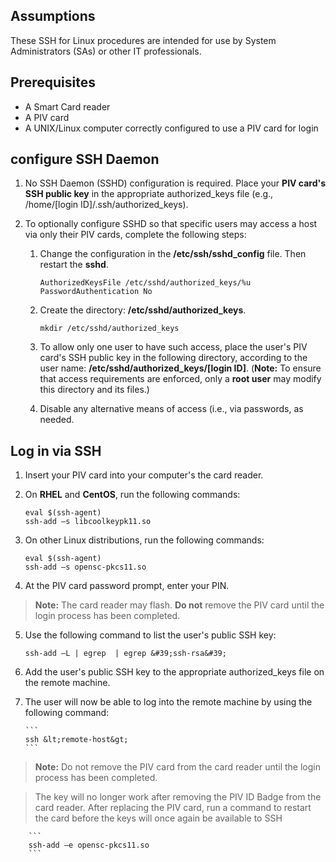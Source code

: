 
## Assumptions

These SSH for Linux procedures are intended for use by System Administrators (SAs) or other IT professionals. 

## Prerequisites

  * A Smart Card reader
  * A PIV card
  * A UNIX/Linux computer correctly configured to use a PIV card for login

## configure SSH Daemon

  1. No SSH Daemon (SSHD) configuration is required. Place your **PIV card's SSH public key** in the appropriate authorized_keys file (e.g., /home/[login ID]/.ssh/authorized_keys).

  2. To optionally configure SSHD so that specific users may access a host via only their PIV cards, complete the following steps:

     1. Change the configuration in the **/etc/ssh/sshd_config** file. Then restart the **sshd**.

        ```
		AuthorizedKeysFile /etc/sshd/authorized_keys/%u
		PasswordAuthentication No
        ```

     2. Create the directory: **/etc/sshd/authorized_keys**.

        ```
		mkdir /etc/sshd/authorized_keys
        ```

     3. To allow only one user to have such access, place the user&#39;s PIV card's SSH public key in the following directory, according to the user name: **/etc/sshd/authorized_keys/[login ID]**. (**Note:** To ensure that access requirements are enforced, only a **root user** may modify this directory and its files.)  

     4. Disable any alternative means of access (i.e., via passwords, as needed.


## Log in via SSH

  1. Insert your PIV card into your computer's the card reader.
  2. On **RHEL** and **CentOS**, run the following commands:
  
        ```
		eval $(ssh-agent)
		ssh-add –s libcoolkeypk11.so
        ```

  3. On other Linux distributions, run the following commands:

        ```
		eval $(ssh-agent)
		ssh-add –s opensc-pkcs11.so
        ```

  4. At the PIV card password prompt, enter your PIN. 
  
  > **Note:**  The card reader may flash. **Do not** remove the PIV card until the login process has been completed.

  5. Use the following command to list the user&#39;s public SSH key:
  
        ```
		ssh-add –L | egrep  | egrep &#39;ssh-rsa&#39;
        ```

 6. Add the user's public SSH key to the appropriate authorized_keys file on the remote machine.
 7. The user will now be able to log into the remote machine by using the following command:
 
        ```
		ssh &lt;remote-host&gt;
        ```

  > **Note:**  Do not remove the PIV card from the card reader until the login process has been completed.

  > The key will no longer work after removing the PIV ID Badge from the card reader. After replacing the PIV card, run a command to restart the card before the keys will once again be available to SSH 

        ```
		ssh-add –e opensc-pkcs11.so
        ```
	
